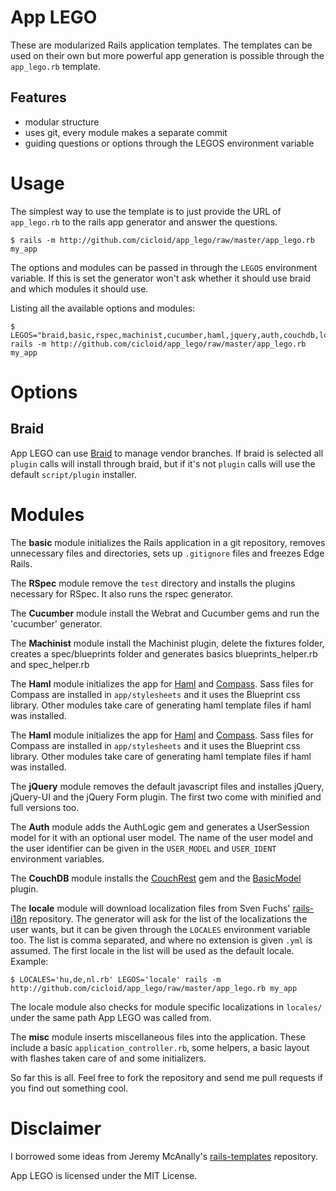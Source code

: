 # App LEGO

These are modularized Rails application templates. The templates can be used on their own but more powerful app generation is possible through the `app_lego.rb` template.

## Features

* modular structure
* uses git, every module makes a separate commit
* guiding questions or options through the LEGOS environment variable

# Usage

The simplest way to use the template is to just provide the URL of `app_lego.rb` to the rails app generator and answer the questions.

    $ rails -m http://github.com/cicloid/app_lego/raw/master/app_lego.rb my_app

The options and modules can be passed in through the `LEGOS` environment variable. If this is set the generator won't ask whether it should use braid and which modules it should use.

Listing all the available options and modules:

    $ LEGOS="braid,basic,rspec,machinist,cucumber,haml,jquery,auth,couchdb,locale,misc" rails -m http://github.com/cicloid/app_lego/raw/master/app_lego.rb my_app

# Options

## Braid

App LEGO can use [Braid](http://github.com/evilchelu/braid/wikis) to manage vendor branches. If braid is selected all `plugin` calls will install through braid, but if it's not `plugin` calls will use the default `script/plugin` installer.

# Modules

The **basic** module initializes the Rails application in a git repository, removes unnecessary files and directories, sets up `.gitignore` files and freezes Edge Rails.

The **RSpec** module remove the `test` directory and installs the plugins necessary for RSpec. It also runs the rspec generator.

The **Cucumber** module install the Webrat and Cucumber gems and run the 'cucumber' generator.

The **Machinist** module install the Machinist plugin, delete the fixtures folder, creates a spec/blueprints folder and generates basics blueprints_helper.rb and spec_helper.rb

The **Haml** module initializes the app for [Haml](http://haml.hamptoncatlin.com/) and [Compass](http://github.com/chriseppstein/compass/wikis). Sass files for Compass are installed in `app/stylesheets` and it uses the Blueprint css library. Other modules take care of generating haml template files if haml was installed.

The **Haml** module initializes the app for [Haml](http://haml.hamptoncatlin.com/) and [Compass](http://github.com/chriseppstein/compass/wikis). Sass files for Compass are installed in `app/stylesheets` and it uses the Blueprint css library. Other modules take care of generating haml template files if haml was installed.

The **jQuery** module removes the default javascript files and installes jQuery, jQuery-UI and the jQuery Form plugin. The first two come with minified and full versions too.

The **Auth** module adds the AuthLogic gem and generates a UserSession model for it with an optional user model. The name of the user model and the user identifier can be given in the `USER_MODEL` and `USER_IDENT` environment variables.

The **CouchDB** module installs the [CouchRest](http://github.com/jchris/couchrest/tree/master) gem and the [BasicModel](http://github.com/topfunky/basic_model/tree/master) plugin.

The **locale** module will download localization files from Sven Fuchs' [rails-i18n](http://github.com/svenfuchs/rails-i18n/tree/master/rails/locale) repository. The generator will ask for the list of the localizations the user wants, but it can be given through the `LOCALES` environment variable too. The list is comma separated, and where no extension is given `.yml` is assumed. The first locale in the list will be used as the default locale. Example:

    $ LOCALES='hu,de,nl.rb' LEGOS='locale' rails -m http://github.com/cicloid/app_lego/raw/master/app_lego.rb my_app

The locale module also checks for module specific localizations in `locales/` under the same path App LEGO was called from.
  
The **misc** module inserts miscellaneous files into the application. These include a basic `application_controller.rb`, some helpers, a basic layout with flashes taken care of and some initializers.

So far this is all. Feel free to fork the repository and send me pull requests if you find out something cool.

# Disclaimer



I borrowed some ideas from Jeremy McAnally's [rails-templates](http://github.com/jeremymcanally/rails-templates/tree/master) repository.

App LEGO is licensed under the MIT License.
